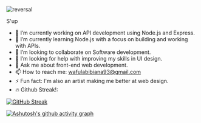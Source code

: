 ![reversal](https://capsule-render.vercel.app/api?height=200&type=waving&text=Took%20you%20long%20enough...&fontAlignY=35&fontSize=45&theme=tokyonight&animation=blink&fontColor=#00F0F0)


S'up

- 🔭 I’m currently working on API development using Node.js and Express.
- 🌱 I’m currently learning Node.js with a focus on building and working with APIs.
- 👯 I’m looking to collaborate on Software development.
- 🤔 I’m looking for help with improving my skills in UI design.
- 💬 Ask me about front-end web development.
- 📫 How to reach me: wafulabibiana93@gmail.com
- ⚡ Fun fact: I'm also an artist making me better at web design.
- 🔥 Github Streak!:

  
 [![GitHub Streak](https://streak-stats.demolab.com?user=Sam20B&theme=transparent)](https://git.io/streak-stats)


 [![Ashutosh's github activity graph](https://github-readme-activity-graph.vercel.app/graph?username=Sam20B&theme=github-compact)](https://github.com/ashutosh00710/github-readme-activity-graph)
